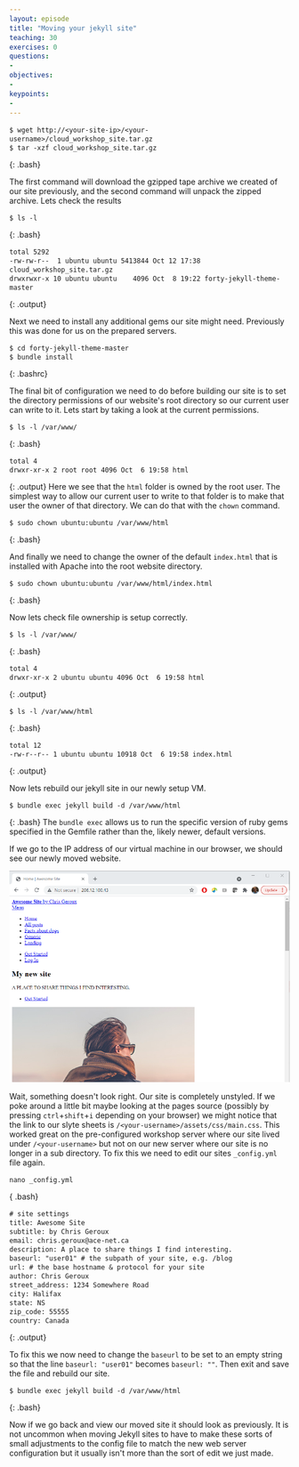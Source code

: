 ```yaml
---
layout: episode
title: "Moving your jekyll site"
teaching: 30
exercises: 0
questions:
- 
objectives:
- 
keypoints:
- 
---
```


~~~
$ wget http://<your-site-ip>/<your-username>/cloud_workshop_site.tar.gz
$ tar -xzf cloud_workshop_site.tar.gz
~~~
{: .bash}

The first command will download the gzipped tape archive we created of our site previously, and the second command will unpack the zipped archive. Lets check the results
~~~
$ ls -l
~~~
{: .bash}
~~~
total 5292
-rw-rw-r--  1 ubuntu ubuntu 5413844 Oct 12 17:38 cloud_workshop_site.tar.gz
drwxrwxr-x 10 ubuntu ubuntu    4096 Oct  8 19:22 forty-jekyll-theme-master
~~~
{: .output}

Next we need to install any additional gems our site might need. Previously this was done for us on the prepared servers.

~~~
$ cd forty-jekyll-theme-master
$ bundle install
~~~
{: .bashrc}

The final bit of configuration we need to do before building our site is to set the directory permissions of our website's root directory so our current user can write to it. Lets start by taking a look at the current permissions.
~~~
$ ls -l /var/www/
~~~
{: .bash}
~~~
total 4
drwxr-xr-x 2 root root 4096 Oct  6 19:58 html
~~~
{: .output}
Here we see that the `html` folder is owned by the root user. The simplest way to allow our current user to write to that folder is to make that user the owner of that directory. We can do that with the `chown` command.

~~~
$ sudo chown ubuntu:ubuntu /var/www/html
~~~
{: .bash}

And finally we need to change the owner of the default `index.html` that is installed with Apache into the root website directory.
~~~
$ sudo chown ubuntu:ubuntu /var/www/html/index.html
~~~
{: .bash}

Now lets check file ownership is setup correctly.
~~~
$ ls -l /var/www/
~~~
{: .bash}
~~~
total 4
drwxr-xr-x 2 ubuntu ubuntu 4096 Oct  6 19:58 html
~~~
{: .output}
~~~
$ ls -l /var/www/html
~~~
{: .bash}
~~~
total 12
-rw-r--r-- 1 ubuntu ubuntu 10918 Oct  6 19:58 index.html
~~~
{: .output}

Now lets rebuild our jekyll site in our newly setup VM.

~~~
$ bundle exec jekyll build -d /var/www/html
~~~
{: .bash}
The `bundle exec` allows us to run the specific version of ruby gems specified in the Gemfile rather than the, likely newer, default versions.

If we go to the IP address of our virtual machine in our browser, we should see our newly moved website. 

![](../fig/moved_site_misconfig.png)

Wait, something doesn't look right. Our site is completely unstyled. If we poke around a little bit maybe looking at the pages source (possibly by pressing `ctrl`+`shift`+`i` depending on your browser) we might notice that the link to our slyte sheets is `/<your-username>/assets/css/main.css`. This worked great on the pre-configured workshop server where our site lived under `/<your-username>` but not on our new server where our site is no longer in a sub directory. To fix this we need to edit our sites `_config.yml` file again.

~~~
nano _config.yml
~~~
{ .bash}
~~~
# site settings
title: Awesome Site
subtitle: by Chris Geroux
email: chris.geroux@ace-net.ca
description: A place to share things I find interesting.
baseurl: "user01" # the subpath of your site, e.g. /blog
url: # the base hostname & protocol for your site
author: Chris Geroux
street_address: 1234 Somewhere Road
city: Halifax
state: NS
zip_code: 55555
country: Canada
~~~
{: .output}

To fix this we now need to change the `baseurl` to be set to an empty string so that the line `baseurl: "user01"` becomes `baseurl: ""`. Then exit and save the file and rebuild our site.
~~~
$ bundle exec jekyll build -d /var/www/html
~~~
{: .bash}

Now if we go back and view our moved site it should look as previously. It is not uncommon when moving Jekyll sites to have to  make these sorts of small adjustments to the config file to match the new web server configuration but it usually isn't more than the sort of edit we just made.
